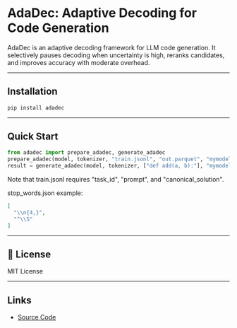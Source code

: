 # AdaDec: Adaptive Decoding for Code Generation

AdaDec is an adaptive decoding framework for LLM code generation. 
It selectively pauses decoding when uncertainty is high, reranks candidates, 
and improves accuracy with moderate overhead.

---

## Installation

```bash
pip install adadec
````

---

## Quick Start

```python
from adadec import prepare_adadec, generate_adadec
prepare_adadec(model, tokenizer, "train.jsonl", "out.parquet", "mymodel", "thresholds.json")
result = generate_adadec(model, tokenizer, ["def add(a, b):"], "mymodel")
```

Note that train.jsonl requires "task_id", "prompt", and "canonical_solution".

stop_words.json example:
```json
[
  "\\n{4,}",
  "^\\S"
]
```

---

## 📖 License

MIT License

---

## Links
* [Source Code](https://github.com/SYSUSELab/AdaDec)

